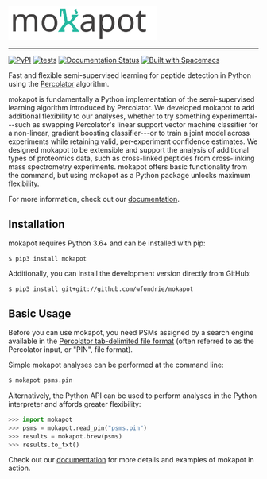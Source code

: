 <img src="static/mokapot_logo_dark.svg" width=300>  

---

[![PyPI](https://github.com/wfondrie/mokapot/workflows/PyPI/badge.svg)](https://github.com/wfondrie/mokapot/actions?query=workflow%3APyPI)
[![tests](https://github.com/wfondrie/mokapot/workflows/tests/badge.svg)](https://github.com/wfondrie/mokapot/actions?query=workflow%3Atests)
[![Documentation Status](https://readthedocs.org/projects/mokapot/badge/?version=latest)](https://mokapot.readthedocs.io/en/latest/?badge=latest)
[![Built with Spacemacs](https://cdn.rawgit.com/syl20bnr/spacemacs/442d025779da2f62fc86c2082703697714db6514/assets/spacemacs-badge.svg)](http://spacemacs.org)  



Fast and flexible semi-supervised learning for peptide detection in Python using
the [Percolator](http://percolator.ms) algorithm.  

mokapot is fundamentally a Python implementation of the semi-supervised learning
algorithm introduced by Percolator. We developed mokapot to add additional
flexibility to our analyses, whether to try something experimental---such as
swapping Percolator's linear support vector machine classifier for a non-linear,
gradient boosting classifier---or to train a joint model across experiments
while retaining valid, per-experiment confidence estimates. We designed mokapot
to be extensible and support the analysis of additional types of proteomics
data, such as cross-linked peptides from cross-linking mass spectrometry
experiments. mokapot offers basic functionality from the command, but using
mokapot as a Python package unlocks maximum flexibility.

For more information, check out our
[documentation](https://mokapot.readthedocs.io).  

## Installation  

mokapot requires Python 3.6+ and can be installed with pip:  

```
$ pip3 install mokapot
```

Additionally, you can install the development version directly from GitHub:  

```
$ pip3 install git+git://github.com/wfondrie/mokapot
```

## Basic Usage  

Before you can use mokapot, you need PSMs assigned by a search engine available
in the [Percolator tab-delimited file
format](https://github.com/percolator/percolator/wiki/Interface#tab-delimited-file-format)
(often referred to as the Percolator input, or "PIN", file format). 

Simple mokapot analyses can be performed at the command line:

```Bash
$ mokapot psms.pin
```

Alternatively, the Python API can be used to perform analyses in the Python
interpreter and affords greater flexibility:

```Python
>>> import mokapot
>>> psms = mokapot.read_pin("psms.pin")
>>> results = mokapot.brew(psms)
>>> results.to_txt()
```

Check out our [documentation](https://mokapot.readthedocs.io) for more details
and examples of mokapot in action.
